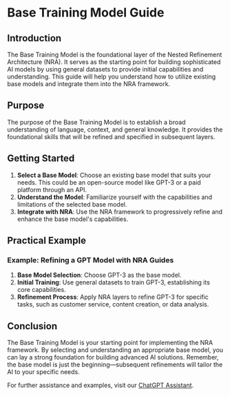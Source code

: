 # Base Training Model Guide

## Introduction

The Base Training Model is the foundational layer of the Nested Refinement Architecture (NRA). It serves as the starting point for building sophisticated AI models by using general datasets to provide initial capabilities and understanding. This guide will help you understand how to utilize existing base models and integrate them into the NRA framework.

## Purpose

The purpose of the Base Training Model is to establish a broad understanding of language, context, and general knowledge. It provides the foundational skills that will be refined and specified in subsequent layers.

## Getting Started

1. **Select a Base Model**: Choose an existing base model that suits your needs. This could be an open-source model like GPT-3 or a paid platform through an API.
2. **Understand the Model**: Familiarize yourself with the capabilities and limitations of the selected base model.
3. **Integrate with NRA**: Use the NRA framework to progressively refine and enhance the base model's capabilities.

## Practical Example

### Example: Refining a GPT Model with NRA Guides

1. **Base Model Selection**: Choose GPT-3 as the base model.
2. **Initial Training**: Use general datasets to train GPT-3, establishing its core capabilities.
3. **Refinement Process**: Apply NRA layers to refine GPT-3 for specific tasks, such as customer service, content creation, or data analysis.

## Conclusion

The Base Training Model is your starting point for implementing the NRA framework. By selecting and understanding an appropriate base model, you can lay a strong foundation for building advanced AI solutions. Remember, the base model is just the beginning—subsequent refinements will tailor the AI to your specific needs.

For further assistance and examples, visit our [ChatGPT Assistant](https://chatgpt.com/share/459c1298-1e31-4460-9739-00116d1d017b).
